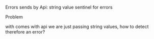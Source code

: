 Errors sends by Api: string value sentinel for errors

Problem

with comes with api we are just passing string values, how to detect therefore an error?
